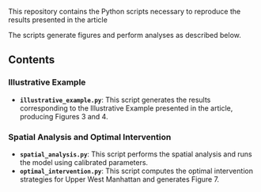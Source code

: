 

This repository contains the Python scripts necessary to reproduce the results presented in the article

The scripts generate figures and perform analyses as described below.

## Contents

### Illustrative Example
- **`illustrative_example.py`**: This script generates the results corresponding to the Illustrative Example presented in the article, producing Figures 3 and 4.

### Spatial Analysis and Optimal Intervention
- **`spatial_analysis.py`**: This script performs the spatial analysis and runs the model using calibrated parameters.
- **`optimal_intervention.py`**: This script computes the optimal intervention strategies for Upper West Manhattan and generates Figure 7.
